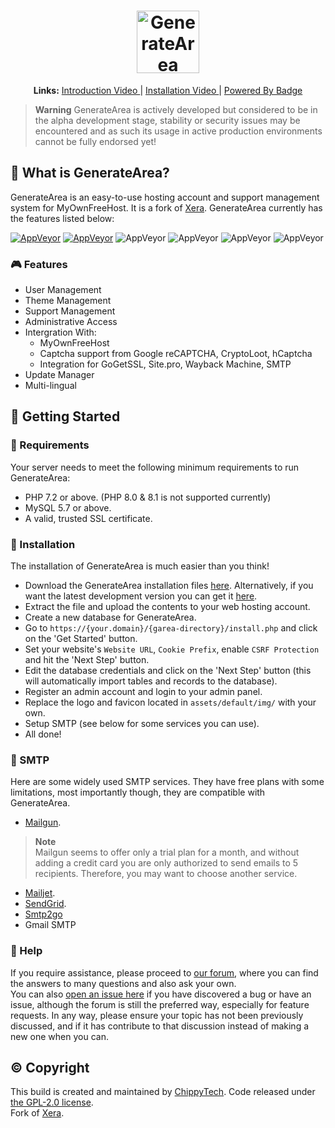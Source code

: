 <h1 align="center">
  <a href="https://area.generateapps.org/">
    <picture>
      <source media="(prefers-color-scheme: dark)" srcset="https://raw.githubusercontent.com/GenerateApps/GenerateArea/dev/assets/default/img/default-monochrome-white.svg">
      <img alt="GenerateArea" src="https://raw.githubusercontent.com/GenerateApps/GenerateArea/dev/assets/default/img/default-monochrome-black.svg" height="100">
    </picture>
  </a>
</h1>

<div align="center">
    <b>Links:</b>
    <a href="https://www.youtube.com/watch?v=KOy8Ad6l8Ko">Introduction Video </a>
    |
    <a href="https://www.youtube.com/watch?v=ZljtLlcCGOM">Installation Video </a>
    |
    <a href="https://www.byet.net/index.php?/topic/65550-powered-by-generatearea-badge">Powered By Badge </a>
</div>

> **Warning**
> GenerateArea is actively developed but considered to be in the alpha development stage, stability or security issues may be encountered and as such its usage in active production environments cannot be fully endorsed yet!

## 👀 What is GenerateArea?
GenerateArea is an easy-to-use hosting account and support management system for MyOwnFreeHost. It is a fork of [Xera](https://github.com/mahtab2003/Xera). GenerateArea currently has the features listed below:

[![AppVeyor](https://img.shields.io/badge/Licence-GPL_2.0-orange)](LICENSE)
[![AppVeyor](https://img.shields.io/badge/Version-v0.1.1-informational)](https://github.com/mahtab2003/Xera/releases/latest)
![AppVeyor](https://img.shields.io/badge/Build-Passed-brightgreen)
![AppVeyor](https://img.shields.io/badge/Interface-Tabler-lightgreen)
![AppVeyor](https://img.shields.io/badge/Development-In_Progress-inactive)
![AppVeyor](https://img.shields.io/badge/Dependencies-PHP,_MySQL,_cUrl-red)

### 🎮 Features
- User Management
- Theme Management
- Support Management
- Administrative Access
- Intergration With:
	- MyOwnFreeHost
	- Captcha support from Google reCAPTCHA, CryptoLoot, hCaptcha
	- Integration for GoGetSSL, Site.pro, Wayback Machine, SMTP
- Update Manager
- Multi-lingual

## 🤸 Getting Started

### 🚅 Requirements
Your server needs to meet the following minimum requirements to run GenerateArea:
- PHP 7.2 or above. (PHP 8.0 & 8.1 is not supported currently)
- MySQL 5.7 or above.
- A valid, trusted SSL certificate.

### 💾 Installation 
The installation of GenerateArea is much easier than you think!
- Download the GenerateArea installation files [here](https://github.com/GenerateApps/GenerateArea/releases/latest). Alternatively, if you want the latest development version you can get it [here](https://github.com/GenerateApps/GenerateArea/archive/refs/heads/dev.zip).
- Extract the file and upload the contents to your web hosting account. 
- Create a new database for GenerateArea.
- Go to ```https://{your.domain}/{garea-directory}/install.php``` and click on the 'Get Started' button.
- Set your website's ```Website URL```, ```Cookie Prefix```, enable ```CSRF Protection``` and hit the 'Next Step' button.
- Edit the database credentials and click on the 'Next Step' button (this will automatically import tables and records to the database).
- Register an admin account and login to your admin panel. 
- Replace the logo and favicon located in ```assets/default/img/``` with your own.
- Setup SMTP (see below for some services you can use).
- All done! 

### 📧 SMTP
Here are some widely used SMTP services. They have free plans with some limitations, most importantly though, they are compatible with GenerateArea.
- [Mailgun](https://www.mailgun.com/). 
> **Note**  
> Mailgun seems to offer only a trial plan for a month, and without adding a credit card you are only authorized to send emails to 5 recipients. Therefore, you may want to choose another service.
- [Mailjet](https://mailjet.com/).
- [SendGrid](https://sendgrid.com/free/).
- [Smtp2go](https://www.smtp2go.com/)
- Gmail SMTP
### 🤔 Help
If you require assistance, please proceed to [our forum](https://fourm.xera.eu.org/), where you can find the answers to many questions and also ask your own.  
You can also [open an issue here](https://github.com/GenerateApps/GenerateArea/issues/new) if you have discovered a bug or have an issue, although the forum is still the preferred way, especially for feature requests. In any way, please ensure your topic has not been previously discussed, and if it has contribute to that discussion instead of making a new one when you can.

## ©️ Copyright
This build is created and maintained by [ChippyTech](https://github.com/chippytech). Code released under [the GPL-2.0 license](LICENSE).  
Fork of [Xera](https://github.com/mahtab2003/Xera).
